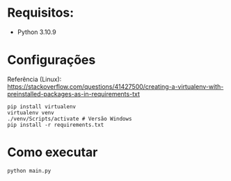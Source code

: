 # Requisitos:

- Python 3.10.9

# Configurações 
Referência (Linux): https://stackoverflow.com/questions/41427500/creating-a-virtualenv-with-preinstalled-packages-as-in-requirements-txt



```
pip install virtualenv
virtualenv venv
./venv/Scripts/activate # Versão Windows
pip install -r requirements.txt
```

# Como executar

```
python main.py
```

